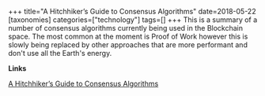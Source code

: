 +++
title="A Hitchhiker’s Guide to Consensus Algorithms"
date=2018-05-22
[taxonomies]
categories=["technology"]
tags=[]
+++
This is a summary of a number of consensus algorithms currently being used in the Blockchain space. The most common at the moment is Proof of Work however this is slowly being replaced by other approaches that are more performant and don't use all the Earth's energy.
<!-- more -->

__Links__

[A Hitchhiker’s Guide to Consensus Algorithms](https://hackernoon.com/a-hitchhikers-guide-to-consensus-algorithms-d81aae3eb0e3)

